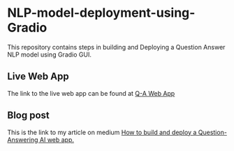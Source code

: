# NLP-model-deployment-using-Gradio
This repository contains steps in building and Deploying a  Question Answer NLP model using Gradio GUI. 
## Live Web App
The link to the live web app can be found at <a target="_blank" href="https://huggingface.co/spaces/AjulorC/question_answering_bot_deployed_with_Gradio">Q-A Web App</a>
## Blog post
This is the link to my article on medium  <a target="_blank" href="https://medium.com/@christianajulor/how-to-build-and-deploy-a-question-answering-ai-web-app-5a3941347b19">How to build and deploy a Question-Answering AI web app.</a>
